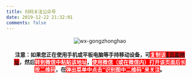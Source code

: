 ```yaml
---
title: 扫码关注公众号
date: 2019-12-22 21:32:01
comments: false
---
```


![wx-gongzhonghao](/images/wx_qrcode.jpg)  

**注意：如果您正在使用手机或平板电脑等手持移动设备，可<span style="color: white; background: red">复制该[🔗页面地址](https://wzblog.fun/wx_gongzhonghao/)</span>，然后<span style="color: white;background: red">转到微信中粘贴该地址</span>，<span style="color: white; background: red">使用微信（或在微信内）打开该页面后长按二维码</span>，在<span style="color: white; background: red">弹出菜单中点击“识别图中二维码”来关注</span>。**  

<style>
    h2.post-title, p {text-align: center}
    div.post-body img {padding: 10px !important; width: 200px;}
    p {margin: 18px;}
</style>